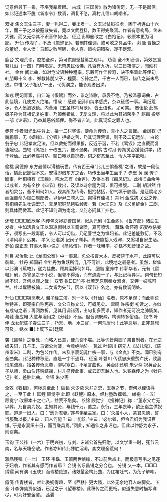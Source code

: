 <!-- { "loadSidebar": true } -->
词意俱最下一乘，不堪我辈着眼。
古城
《三国传》散为诸传奇，无一不是鄙俚。如此记通本不脱《新水令》数调，调复不伦，真村儿信口胡嘲者。

双璧
焦文玉生三子，妻一乳得二，妾出者一。文玉以仗钺征虏，困于祈连山十六年，而三子之以被寇散失者，竟以文武登科，数玉得完聚焉。作者有意构局，终未大雅，而又无奈其不识音律何也。
征辽
此即删改之《白袍记》，较原本更为可鄙。
升仙
传湘子，不及《蟾蜍记》。若删其俚调，或可收之具品中。
射鹿
曹操之杀董妃，令人愤；马超之败阿瞒，令人喜。惜构词错杂，遂不足观。

鹿台
文理荒谬，腔拍全疎，第可供窥壁挂篱之观耳。
劝善
全不知音调，第效乞食瞽儿沿〔一四〕门叫唱耳。无柰愚民佞佛，凡百有九折，以三日夜演之，閧动村社。
金台
阅此曲，如对伧父语种种粗率。乐毅可作佳传奇，决不堪着此等俚句。
韩朋即十义
李、郑救韩朋父子，程婴、公孙之后，千古一人而已，惜传之尚未尽致。中惟“父子相认”一出，弋优演之，能令观者出涕。

和戎
明妃青冢，自江淹《恨赋》而外，谱之诗歌，袅袅不绝。乃被滥恶词曲，占此佳境，几使文人绝笔，惜哉！
感虎
记孙山纯孝感虎，杂以征倭一事。满纸荒秽，令人愤懑欲绝。内叠用《五圣林梢月歌》，皆土语也，尤可笑。
赛伍伦
此熊概子孙为其祖记复姓事。乃颠倒错乱，无复文理，将以此为其祖荣乎？
麒麟
搬尽一部《论语》，乃益其恶俗鄙俚。侮圣者非法，此真词坛之罪人也。

赤符
作者眼光出牛背上，拾一二村竖语，便命为传奇，真小人之言哉。
金凤钗
记魏鹏事，无《姻缘》、《分钗》拒婚之苦，乃其词理荒谬，则不及二记远矣。
白蛇                                                           翁子忠
此记孝友足法，但以救蛇而得果报，反近于诞，不若《鸾钗》之直截而复凄婉也。曲较《鸾钗》十改五六，便不通矣。
跨鹤                                                           古时月
传胡灵台援徒讲学，终于登仙。此必老腐村塾，聊口嘲以自况者。词之秽恶至此，令人字字欲呕。

偷桃                                                           吴德修
东方曼倩以滑稽玩世，传有西王母“此儿三偷吾桃”之语，故是一段佳话，情此记鄙俚不文。安得即借东方之舌，巧传出当年生面乎？
赤壁                                                           黄  澜
传子瞻事，叶桐栢有《玉麟》，陈太乙有《金莲》，及俗本有《麟凤记》。此拾旧曲余唾以成者，内有全抄《四节》数出，及误以诗余题为词，俱可捧腹。
二聘                                                           胡湛然
作者胡灵台，吾不知何如人。观其所为传奇，掇拾帖括，俗气填于肤髓。是迂腐老乡而强自命为顾曲周郎者。以伊尹三聘入曲、岂得有佳境！
荆州                                                           金成初
关公之传，有桐栢先生壮调宏词，真足配铜琵琶铁绰板。若《大江东》及《义勇辞金》二剧，则具体而微耳。此记不知何调为南北，又何必问其工拙也。

还魂                                                      □□□欣欣客
内传包文拯勘曹国舅，似从元剧《生金阁》、《鲁齐郎》诸曲生发者。中如活袁文正以温凉帽封以五霸诸侯，真可喷饭。
藏珠                                                           鲁怀德
妬妻欲杀妾子，须写出一段毒肠，令人可以切齿，乃足警世之为悍妇者。此记差能敷衍，不及《清风亭》远矣。
孝义                                                           汪湛溪
记闵子骞事。尚未能拾人残渖，又奚堪自家生活。
罗帕                                                           席正吾
其事大类小说之《简帖僧》。作者一味粗率，亦繇不知音律之故。

别目                                                           郑汝耿
此《龙图公案》中一事耳。包公按曹大本，反被禁于水牢，此段可以裂眦。
牡丹                                                           郑国轩
金牡丹为鱼妖所混，几不可辨，此境地之最恶者。虽然，槎仙以此演《蕉帕》，遂为佳曲。顾其运掉何如耳。
胭脂                                                           童养中
传郭华者，元有《留鞋》剧，亦曾见之于小说，但郭不得活，而有遗腹一子，与此记稍异耳。词句长短尚不识，吾何以观之哉！
双节                                                        张□□竹亭
杜若芝原聘秦女淑贞，又狎一妓陈可兰。杜以鬻贩被骗，二女皆为矢节，因以《双节》名之。亦有数调明处。

升仙                                                     □□□锦高老人
湘子经三演。别一本以《升仙》名者，原不足观；而此则荒秽特甚，即宪宗自称宪宗，文公自称文公，可概见矣。
雷鸣                                                           许宗衡
初读之，亦似有成句之语；再阅数折，见其用调错落，出句复多荒谬，知作者无可浣之肺肠矣。
易鞋                                                           董应翰
大意与湼用之《分鞋》不远，但音调既疎，构词转多俗语。
钗书                                                             叶俸
龙女配陈子春生三子，乃天、地、水三官，一何荒唐也！此等恶境，正非意想可及。
绣衣                                                 ■{上旣下曰}廷熙

袭《琵琶》之粗处，而略入已意，便荒谬不堪。此等词皆梨园子弟自制者。在元之娼夫词，几与王、马诸公为敲，今竟绝响矣。
瓦盆                                                           叶碧川
窃元人《盆儿鬼》、《陈州粜米》二剧，为包公作传。末及李宸妃诞仁宗一事，与《金丸》不类。闻已别有全曲矣。此记种种秽恶，直是一字不通耳。
征蛮                                                           叶碧川
传裴忠庆重赘卢氏，致妻琐尾流离。拾各传奇恶套，聊以塞白，不足言曲也。
英台即还魂                                                      朱少斋
祝英台女子从师，梁山伯还魂结褵，村儿盛传此事。或云即吾越人也。朱春霖传之为《牡丹记》者，差胜此曲。
金钗                                                           朱少斋

全效《钗钏》，何秽恶至此！
破镜                                                           朱少斋
朱弁之忠，玉英之节，柰何以俚语辱之，一至于此！
跃鲤                                                           顾觉宇
此即《跃鲤》原本，经村塾改撺者。
绨袍〔一五〕                                                    顾觉宇
改原本十之七八，益荒不堪矣。
织锦                                                           顾觉宇
《搜神记》称：“董永父亡无以葬，乃自卖为奴。主知其贤，与钱千万，遣之。永行，三年丧毕，欲还诣主供奴职。道逢一妇人，曰：‘愿为君妻。’遂与俱至主家。曰：‘永虽小人，蒙君恩德，誓当服勤以报。’主曰：‘妇人何能？’曰：‘能识。’主曰：‘必尔者，但令君妇为我识百缣。’于是永妻织十日，而百缣具焉。”阅此，知遇仙之非诬也。但此以仲舒为永子，则谬矣。

玉钩
王公祎〔一六〕于明兴初，与刘、宋诸公首先归附，以文学重一时，死节云南，名与天壤仝敞。作者亦知传此殊胜淫词，柰文理全荒何！

雅品残稿〔一七〕
玉环
韦皋、玉箫两世姻缘，不过前后点出，而极意写韦之见逐于妇翁，作者其有感而作者耶？
合镜
传乐昌镜之分合也。
分镜
又一本。□□□
绣繻
闻有演《玉玦》而青楼绝迹，诸妓醵金构此曲，为红裙吐气，为荡子解嘲。

霞笺
传青楼者，唯此委婉得趣，至《西楼》更大畅，此外无余地容人站脚矣。
五全
叶李弹劾贾似道，已见之于《望春楼》，此稿传之而更畅。似道失意时描写详尽，可为奸邪金鉴。
茜囊
